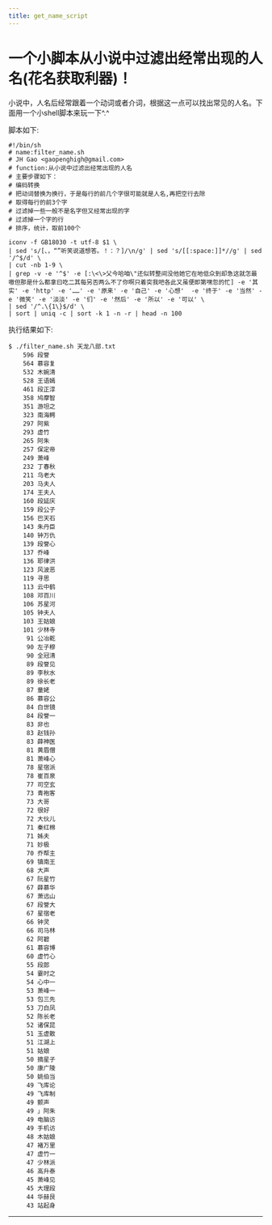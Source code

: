 ```yaml
---
title: get_name_script
---
```


<head><link rel='stylesheet' href='/style/github2.css'/></head>

一个小脚本从小说中过滤出经常出现的人名(花名获取利器)！
===================================

小说中，人名后经常跟着一个动词或者介词，根据这一点可以找出常见的人名。下面用一个小shell脚本来玩一下^.^

脚本如下:

    #!/bin/sh
    # name:filter_name.sh
    # JH Gao <gaopenghigh@gmail.com>
    # function:从小说中过滤出经常出现的人名
    # 主要步骤如下：
    # 编码转换
    # 把动词替换为换行，于是每行的前几个字很可能就是人名,再把空行去除
    # 取得每行的前3个字
    # 过滤掉一些一般不是名字但又经常出现的字
    # 过滤掉一个字的行
    # 排序，统计，取前100个

    iconv -f GB18030 -t utf-8 $1 \
    | sed 's/[、，“”听笑说道想答。！：？]/\n/g' | sed 's/[[:space:]]*//g' | sed '/^$/d' \
    | cut -nb 1-9 \
    | grep -v -e '^$' -e [:\<\>父今哈咱\"还似转整间没他她它在地低众到却急这就怎最嗷但那是什么都拿曰吃二其每另否两么不了你啊只着突我吧各此又虽便即第嘿忽的忙] -e '其实' -e 'http' -e '……' -e '原来' -e '自己' -e '心想'  -e '终于' -e '当然' -e '微笑' -e '淡淡' -e '们' -e '然后' -e '所以' -e '可以' \
    | sed '/^.\{1\}$/d' \
    | sort | uniq -c | sort -k 1 -n -r | head -n 100

执行结果如下:

    $ ./filter_name.sh 天龙八部.txt
        596 段誉
        564 慕容复
        532 木婉清
        528 王语嫣
        461 段正淳
        358 鸠摩智
        351 游坦之
        323 南海鳄
        297 阿紫
        293 虚竹
        265 阿朱
        257 保定帝
        249 萧峰
        232 丁春秋
        211 乌老大
        203 马夫人
        174 王夫人
        160 段延庆
        159 段公子
        156 巴天石
        143 朱丹臣
        140 钟万仇
        139 段誉心
        137 乔峰
        136 耶律洪
        123 风波恶
        119 寻思
        113 云中鹤
        108 邓百川
        106 苏星河
        105 钟夫人
        103 王姑娘
        101 少林寺
         91 公冶乾
         90 左子穆
         90 全冠清
         89 段誉见
         89 李秋水
         89 徐长老
         87 童姥
         86 慕容公
         84 白世镜
         84 段誉一
         83 非也
         83 赵钱孙
         83 薛神医
         81 黄眉僧
         81 萧峰心
         78 星宿派
         78 崔百泉
         77 司空玄
         73 青袍客
         73 大哥
         72 很好
         72 大伙儿
         71 秦红棉
         71 姊夫
         71 妙极
         70 乔帮主
         69 镇南王
         68 大声
         67 阮星竹
         67 薛慕华
         67 萧远山
         67 段誉大
         67 星宿老
         66 钟灵
         66 司马林
         62 阿碧
         61 慕容博
         60 虚竹心
         55 段郎
         54 霎时之
         54 心中一
         53 萧峰一
         53 包三先
         53 刀白凤
         52 陈长老
         52 诸保昆
         51 玉虚散
         51 江湖上
         51 姑娘
         50 摘星子
         50 康广陵
         50 姚伯当
         49 飞库论
         49 飞库制
         49 颤声
         49 」阿朱
         49 电脑访
         49 手机访
         48 木姑娘
         47 褚万里
         47 虚竹一
         47 少林派
         46 高升泰
         45 萧峰见
         45 大理段
         44 华赫艮
         43 站起身

----

<div id="disqus_thread"></div>
<script type="text/javascript">
/* * * CONFIGURATION VARIABLES: EDIT BEFORE PASTING INTO YOUR WEBPAGE * * */
    var disqus_shortname = 'gaopenghigh'; // required: replace example with your forum shortname

    /* * * DON'T EDIT BELOW THIS LINE * * */
    (function() {
        var dsq = document.createElement('script'); dsq.type = 'text/javascript'; dsq.async = true;
        dsq.src = '//' + disqus_shortname + '.disqus.com/embed.js';
        (document.getElementsByTagName('head')[0] || document.getElementsByTagName('body')[0]).appendChild(dsq);
    })();
</script>
<script>
  (function(i,s,o,g,r,a,m){i['GoogleAnalyticsObject']=r;i[r]=i[r]||function(){
  (i[r].q=i[r].q||[]).push(arguments)},i[r].l=1*new Date();a=s.createElement(o),
  m=s.getElementsByTagName(o)[0];a.async=1;a.src=g;m.parentNode.insertBefore(a,m)
  })(window,document,'script','//www.google-analytics.com/analytics.js','ga');

  ga('create', 'UA-40539766-1', 'github.com');
  ga('send', 'pageview');

</script>

